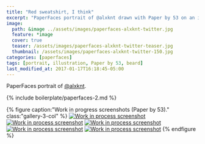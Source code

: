 ```yaml
---
title: "Red sweatshirt, I think"
excerpt: "PaperFaces portrait of @alxknt drawn with Paper by 53 on an iPad."
image: 
  path: &image ../assets/images/paperfaces-alxknt-twitter.jpg 
  feature: *image
  cover: true
  teaser: /assets/images/paperfaces-alxknt-twitter-teaser.jpg
  thumbnail: /assets/images/paperfaces-alxknt-twitter-150.jpg
categories: [paperfaces]
tags: [portrait, illustration, Paper by 53, beard]
last_modified_at: 2017-01-17T16:18:45-05:00
---
```


PaperFaces portrait of [@alxknt](https://twitter.com/alxknt).

{% include boilerplate/paperfaces-2.md %}

{% figure caption:"Work in progress screenshots (Paper by 53)." class:"gallery-3-col" %}
[![Work in process screenshot](/assets/images/paperfaces-alxknt-process-1-750.jpg)](/assets/images/paperfaces-alxknt-process-1-lg.jpg)
[![Work in process screenshot](/assets/images/paperfaces-alxknt-process-2-600.jpg)](/assets/images/paperfaces-alxknt-process-2-lg.jpg)
[![Work in process screenshot](/assets/images/paperfaces-alxknt-process-3-600.jpg)](/assets/images/paperfaces-alxknt-process-3-lg.jpg)
[![Work in process screenshot](/assets/images/paperfaces-alxknt-process-4-600.jpg)](/assets/images/paperfaces-alxknt-process-4-lg.jpg)
[![Work in process screenshot](/assets/images/paperfaces-alxknt-process-5-600.jpg)](/assets/images/paperfaces-alxknt-process-5-lg.jpg)
{% endfigure %}
